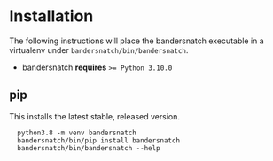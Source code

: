 # Installation

The following instructions will place the bandersnatch executable in a
virtualenv under `bandersnatch/bin/bandersnatch`.

- bandersnatch **requires** `>= Python 3.10.0`

## pip

This installs the latest stable, released version.

```console
  python3.8 -m venv bandersnatch
  bandersnatch/bin/pip install bandersnatch
  bandersnatch/bin/bandersnatch --help
```
